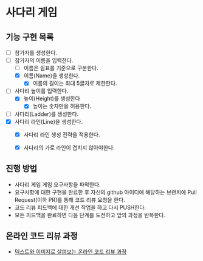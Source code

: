 # 사다리 게임

## 기능 구현 목록
* [ ] 참가자를 생성한다.
* [ ] 참가자의 이름을 입력한다.
  * [ ] 이름은 쉼표를 기준으로 구분한다.
  * [x] 이름(Name)을 생성한다.
    * [x] 이름의 길이는 최대 5글자로 제한한다.
* [ ] 사다리 높이를 입력한다.
  * [x] 높이(Height)를 생성한다
    * [x] 높이는 숫자만을 허용한다.
* [ ] 사다리(Ladder)를 생성한다.
* [x] 사다리 라인(Line)을 생성한다.
  * [x] 사다리 라인 생성 전략을 적용한다.
  * [x] 사다리의 가로 라인이 겹치지 않아야한다.


## 진행 방법
* 사다리 게임 게임 요구사항을 파악한다.
* 요구사항에 대한 구현을 완료한 후 자신의 github 아이디에 해당하는 브랜치에 Pull Request(이하 PR)를 통해 코드 리뷰 요청을 한다.
* 코드 리뷰 피드백에 대한 개선 작업을 하고 다시 PUSH한다.
* 모든 피드백을 완료하면 다음 단계를 도전하고 앞의 과정을 반복한다.

## 온라인 코드 리뷰 과정
* [텍스트와 이미지로 살펴보는 온라인 코드 리뷰 과정](https://github.com/nextstep-step/nextstep-docs/tree/master/codereview)
